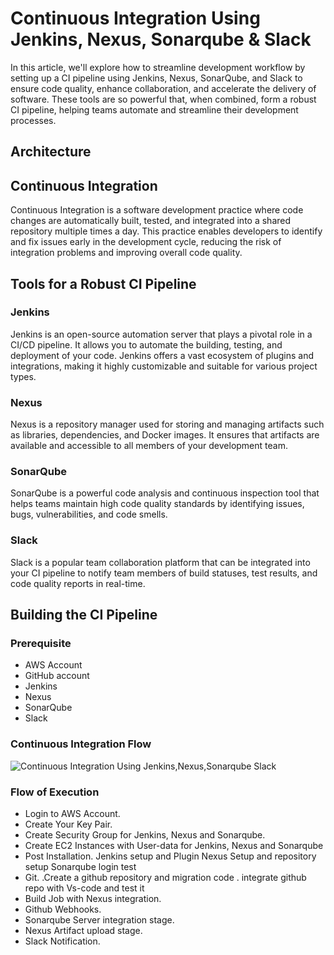 # Continuous Integration Using Jenkins, Nexus, Sonarqube & Slack

In this article, we'll explore how to streamline development workflow by setting up a CI pipeline using Jenkins, Nexus, SonarQube, and Slack to ensure code quality, enhance collaboration, and accelerate the delivery of software. These tools are so powerful that, when combined, form a robust CI pipeline, helping teams automate and streamline their development processes.


## Architecture


## Continuous Integration 

Continuous Integration is a software development practice where code changes are automatically built, tested, and integrated into a shared repository multiple times a day. This practice enables developers to identify and fix issues early in the development cycle, reducing the risk of integration problems and improving overall code quality.

## Tools for a Robust CI Pipeline

### Jenkins

Jenkins is an open-source automation server that plays a pivotal role in a CI/CD pipeline. It allows you to automate the building, testing, and deployment of your code. Jenkins offers a vast ecosystem of plugins and integrations, making it highly customizable and suitable for various project types.

### Nexus

Nexus is a repository manager used for storing and managing artifacts such as libraries, dependencies, and Docker images. It ensures that artifacts are available and accessible to all members of your development team.

### SonarQube

SonarQube is a powerful code analysis and continuous inspection tool that helps teams maintain high code quality standards by identifying issues, bugs, vulnerabilities, and code smells.

### Slack

Slack is a popular team collaboration platform that can be integrated into your CI pipeline to notify team members of build statuses, test results, and code quality reports in real-time.

## Building the CI Pipeline



### Prerequisite

- AWS Account
- GitHub account
- Jenkins
- Nexus
- SonarQube
- Slack

### Continuous Integration Flow
![Continuous Integration Using Jenkins,Nexus,Sonarqube  Slack](https://github.com/Sulemoore/DevOps-Projects/assets/101164153/ac99a77c-bb12-495a-9383-b7f05f6b19eb)


### Flow of Execution

- Login to AWS Account.
- Create Your Key Pair.
- Create Security Group for Jenkins, Nexus and Sonarqube.
- Create EC2 Instances with User-data for Jenkins, Nexus and Sonarqube
- Post Installation.
Jenkins setup and Plugin
Nexus Setup and repository setup
Sonarqube login test
- Git.
.Create a github repository and migration code
. integrate github repo with Vs-code and test it
- Build Job with Nexus integration.
- Github Webhooks.
- Sonarqube Server integration stage.
- Nexus Artifact upload stage.
- Slack Notification.
